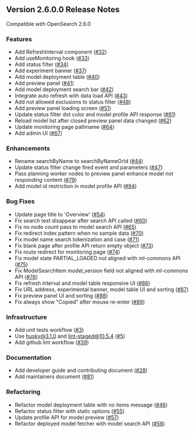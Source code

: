 ## Version 2.6.0.0 Release Notes

Compatible with OpenSearch 2.6.0

### Features

* Add RefreshInterval component ([#32](https://github.com/opensearch-project/ml-commons-dashboards/pull/32))
* Add useMonitoring hook ([#33](https://github.com/opensearch-project/ml-commons-dashboards/pull/33))
* Add status filter ([#34](https://github.com/opensearch-project/ml-commons-dashboards/pull/34))
* Add experiment banner ([#37](https://github.com/opensearch-project/ml-commons-dashboards/pull/37))
* Add model deployment table ([#40](https://github.com/opensearch-project/ml-commons-dashboards/pull/40))
* Add preview panel ([#41](https://github.com/opensearch-project/ml-commons-dashboards/pull/41))
* Add model deployment search bar ([#42](https://github.com/opensearch-project/ml-commons-dashboards/pull/42))
* Integrate auto refresh with data load API ([#43](https://github.com/opensearch-project/ml-commons-dashboards/pull/43))
* Add not allowed exclusions to status filter ([#48](https://github.com/opensearch-project/ml-commons-dashboards/pull/48))
* Add preview panel loading screen ([#51](https://github.com/opensearch-project/ml-commons-dashboards/pull/51))
* Update status filter dot color and model profile API response ([#61](https://github.com/opensearch-project/ml-commons-dashboards/pull/61))
* Reload model list after closed preview panel data changed ([#62](https://github.com/opensearch-project/ml-commons-dashboards/pull/62))
* Update monitoring page pathname ([#64](https://github.com/opensearch-project/ml-commons-dashboards/pull/64))
* Add admin UI ([#67](https://github.com/opensearch-project/ml-commons-dashboards/pull/67))

### Enhancements

* Rename searchByName to searchByNameOrId ([#44](https://github.com/opensearch-project/ml-commons-dashboards/pull/44))
* Update status filter change fired event and parameters ([#47](https://github.com/opensearch-project/ml-commons-dashboards/pull/47))
* Pass planning worker nodes to preview panel enhance model not responding content ([#79](https://github.com/opensearch-project/ml-commons-dashboards/pull/79))
* Add model id restriction in model profile API ([#94](https://github.com/opensearch-project/ml-commons-dashboards/pull/94))

### Bug Fixes

* Update page title to 'Overview' ([#54](https://github.com/opensearch-project/ml-commons-dashboards/pull/54))
* Fix search text disappear after search API called ([#60](https://github.com/opensearch-project/ml-commons-dashboards/pull/60))
* Fix no node count pass to model search API ([#65](https://github.com/opensearch-project/ml-commons-dashboards/pull/65))
* Fix redirect index pattern when no sample data ([#70](https://github.com/opensearch-project/ml-commons-dashboards/pull/70))
* Fix model name search tokenization and case ([#71](https://github.com/opensearch-project/ml-commons-dashboards/pull/71))
* Fix blank page after profile API return empty object ([#73](https://github.com/opensearch-project/ml-commons-dashboards/pull/73))
* Fix route redirect for monitoring page ([#74](https://github.com/opensearch-project/ml-commons-dashboards/pull/74))
* Fix model state PARTIAL_LOADED not aligned with ml-commons API ([#75](https://github.com/opensearch-project/ml-commons-dashboards/pull/75))
* Fix ModelSearchItem model_version field not aligned with ml-commons API ([#76](https://github.com/opensearch-project/ml-commons-dashboards/pull/76))
* Fix refresh interval and model table responsive UI ([#86](https://github.com/opensearch-project/ml-commons-dashboards/pull/86))
* Fix URL address, experimental banner, model table UI and sorting ([#87](https://github.com/opensearch-project/ml-commons-dashboards/pull/87))
* Fix preview panel UI and sorting ([#88](https://github.com/opensearch-project/ml-commons-dashboards/pull/88))
* Fix always show "Copied" after mouse re-enter ([#89](https://github.com/opensearch-project/ml-commons-dashboards/pull/89))

### Infrastructure

* Add unit tests workflow ([#3](https://github.com/opensearch-project/ml-commons-dashboards/pull/3))
* Use husky@3.1.0 and lint-staged@10.5.4 ([#5](https://github.com/opensearch-project/ml-commons-dashboards/pull/5))
* Add github lint workflow ([#39](https://github.com/opensearch-project/ml-commons-dashboards/pull/39))

### Documentation

* Add developer guide and contributing document ([#28](https://github.com/opensearch-project/ml-commons-dashboards/pull/28))
* Add maintainers document ([#81](https://github.com/opensearch-project/ml-commons-dashboards/pull/81))

### Refactoring

* Refactor model deployment table with no items message ([#46](https://github.com/opensearch-project/ml-commons-dashboards/pull/46))
* Refactor status filter with static options ([#55](https://github.com/opensearch-project/ml-commons-dashboards/pull/55))
* Update profile API for model preview ([#57](https://github.com/opensearch-project/ml-commons-dashboards/pull/57))
* Refactor deployed model fetcher with model search API ([#58](https://github.com/opensearch-project/ml-commons-dashboards/pull/58))

